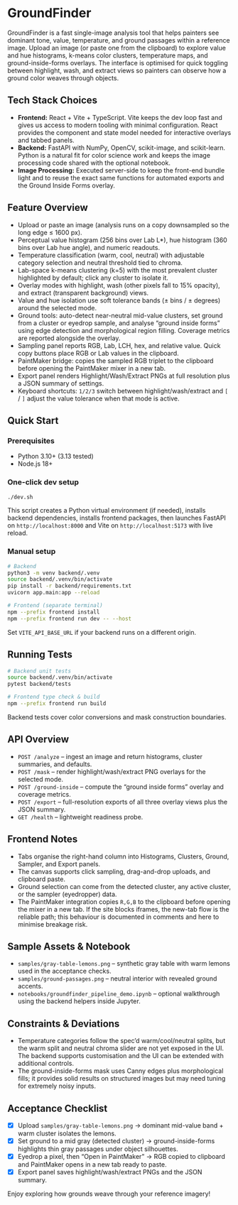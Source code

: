 # GroundFinder

GroundFinder is a fast single-image analysis tool that helps painters see dominant tone, value, temperature, and ground passages within a reference image. Upload an image (or paste one from the clipboard) to explore value and hue histograms, k-means color clusters, temperature maps, and ground-inside-forms overlays. The interface is optimised for quick toggling between highlight, wash, and extract views so painters can observe how a ground color weaves through objects.

## Tech Stack Choices
- **Frontend:** React + Vite + TypeScript. Vite keeps the dev loop fast and gives us access to modern tooling with minimal configuration. React provides the component and state model needed for interactive overlays and tabbed panels.
- **Backend:** FastAPI with NumPy, OpenCV, scikit-image, and scikit-learn. Python is a natural fit for color science work and keeps the image processing code shared with the optional notebook.
- **Image Processing:** Executed server-side to keep the front-end bundle light and to reuse the exact same functions for automated exports and the Ground Inside Forms overlay.

## Feature Overview
- Upload or paste an image (analysis runs on a copy downsampled so the long edge ≤ 1600 px).
- Perceptual value histogram (256 bins over Lab L*), hue histogram (360 bins over Lab hue angle), and numeric readouts.
- Temperature classification (warm, cool, neutral) with adjustable category selection and neutral threshold tied to chroma.
- Lab-space k-means clustering (k=5) with the most prevalent cluster highlighted by default; click any cluster to isolate it.
- Overlay modes with highlight, wash (other pixels fall to 15% opacity), and extract (transparent background) views.
- Value and hue isolation use soft tolerance bands (± bins / ± degrees) around the selected mode.
- Ground tools: auto-detect near-neutral mid-value clusters, set ground from a cluster or eyedrop sample, and analyse “ground inside forms” using edge detection and morphological region filling. Coverage metrics are reported alongside the overlay.
- Sampling panel reports RGB, Lab, LCH, hex, and relative value. Quick copy buttons place RGB or Lab values in the clipboard.
- PaintMaker bridge: copies the sampled RGB triplet to the clipboard before opening the PaintMaker mixer in a new tab.
- Export panel renders Highlight/Wash/Extract PNGs at full resolution plus a JSON summary of settings.
- Keyboard shortcuts: `1/2/3` switch between highlight/wash/extract and `[` / `]` adjust the value tolerance when that mode is active.

## Quick Start
### Prerequisites
- Python 3.10+ (3.13 tested)
- Node.js 18+

### One-click dev setup
```bash
./dev.sh
```
This script creates a Python virtual environment (if needed), installs backend dependencies, installs frontend packages, then launches FastAPI on `http://localhost:8000` and Vite on `http://localhost:5173` with live reload.

### Manual setup
```bash
# Backend
python3 -m venv backend/.venv
source backend/.venv/bin/activate
pip install -r backend/requirements.txt
uvicorn app.main:app --reload

# Frontend (separate terminal)
npm --prefix frontend install
npm --prefix frontend run dev -- --host
```
Set `VITE_API_BASE_URL` if your backend runs on a different origin.

## Running Tests
```bash
# Backend unit tests
source backend/.venv/bin/activate
pytest backend/tests

# Frontend type check & build
npm --prefix frontend run build
```
Backend tests cover color conversions and mask construction boundaries.

## API Overview
- `POST /analyze` – ingest an image and return histograms, cluster summaries, and defaults.
- `POST /mask` – render highlight/wash/extract PNG overlays for the selected mode.
- `POST /ground-inside` – compute the “ground inside forms” overlay and coverage metrics.
- `POST /export` – full-resolution exports of all three overlay views plus the JSON summary.
- `GET /health` – lightweight readiness probe.

## Frontend Notes
- Tabs organise the right-hand column into Histograms, Clusters, Ground, Sampler, and Export panels.
- The canvas supports click sampling, drag-and-drop uploads, and clipboard paste.
- Ground selection can come from the detected cluster, any active cluster, or the sampler (eyedropper) data.
- The PaintMaker integration copies `R,G,B` to the clipboard before opening the mixer in a new tab. If the site blocks iframes, the new-tab flow is the reliable path; this behaviour is documented in comments and here to minimise breakage risk.

## Sample Assets & Notebook
- `samples/gray-table-lemons.png` – synthetic gray table with warm lemons used in the acceptance checks.
- `samples/ground-passages.png` – neutral interior with revealed ground accents.
- `notebooks/groundfinder_pipeline_demo.ipynb` – optional walkthrough using the backend helpers inside Jupyter.

## Constraints & Deviations
- Temperature categories follow the spec’d warm/cool/neutral splits, but the warm split and neutral chroma slider are not yet exposed in the UI. The backend supports customisation and the UI can be extended with additional controls.
- The ground-inside-forms mask uses Canny edges plus morphological fills; it provides solid results on structured images but may need tuning for extremely noisy inputs.

## Acceptance Checklist
- [x] Upload `samples/gray-table-lemons.png` → dominant mid-value band + warm cluster isolates the lemons.
- [x] Set ground to a mid gray (detected cluster) → ground-inside-forms highlights thin gray passages under object silhouettes.
- [x] Eyedrop a pixel, then “Open in PaintMaker” → RGB copied to clipboard and PaintMaker opens in a new tab ready to paste.
- [x] Export panel saves highlight/wash/extract PNGs and the JSON summary.

Enjoy exploring how grounds weave through your reference imagery!
